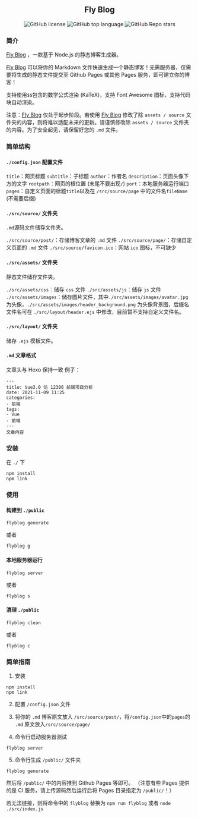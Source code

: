 <h2 align="center">Fly Blog</h2>
<p align="center">
  <img alt="GitHub license" src="https://img.shields.io/github/license/FlyInThesky10/Flyblog">
  <img alt="GitHub top language" src="https://img.shields.io/github/languages/top/FlyInThesky10/Flyblog">
  <img alt="GitHub Repo stars" src="https://img.shields.io/github/stars/FlyInThesky10/Flyblog?style=social">
</p>


### 简介

  [Fly Blog](https://github.com/FlyInThesky10/Flyblog) ，一款基于 Node.js 的静态博客生成器。

  [Fly Blog](https://github.com/FlyInThesky10/Flyblog)  可以将你的 Markdown 文件快速生成一个静态博客！无需服务器，仅需要将生成的静态文件提交至 Github Pages 或其他 Pages 服务，即可建立你的博客！

  支持使用`$$`包含的数学公式渲染 (KaTeX)，支持 Font Awesome 图标，支持代码块自动渲染。

  注意：[Fly Blog](https://github.com/FlyInThesky10/Flyblog) 仅处于起步阶段。若使用 [Fly Blog](https://github.com/FlyInThesky10/Flyblog) 修改了除 `assets / source` 文件夹的内容，则将难以适配未来的更新。请谨慎修改除 `assets / source` 文件夹的内容。为了安全起见，请保留好您的 `.md` 文件。

### 简单结构

#### `./config.json` 配置文件

`title`：网页标题
`subtitle`：子标题
`author`：作者名
`description`：页面头像下方的文字
`rootpath`：网页的根位置 (末尾不要出现`/`)
`port`：本地服务器运行端口
`pages`：自定义页面的标题`title`以及在 `/src/source/page` 中的文件名`fileName` (不需要后缀)

#### `./src/source/` 文件夹

`.md`源码文件储存文件夹。

`./src/source/post/`：存储博客文章的 `.md` 文件
`./src/source/page/`：存储自定义页面的 `.md` 文件
`./src/source/favicon.ico`：网站 `ico` 图标，不可缺少

#### `./src/assets/` 文件夹

静态文件储存文件夹。

`./src/assets/css`：储存 `css` 文件
`./src/assets/js`：储存 `js` 文件
`./src/assets/images`：储存图片文件，其中`./src/assets/images/avatar.jpg` 为头像，`./src/assets/images/header_background.png` 为头像背景图，后缀名文件名可在 `./src/layout/header.ejs` 中修改，目前暂不支持自定义文件名。

#### `./src/layout/` 文件夹

储存 `.ejs` 模板文件。

#### `.md` 文章格式

文章头与 Hexo 保持一致
例子：
```
---
title: Vue3.0 仿 12306 前端项目分析
date: 2021-11-09 11:25
categories:
- 前端
tags:
- Vue
- 前端
---
文章内容
```

### 安装

在 `./` 下

```
npm install
npm link
```

### 使用

#### 构建到 `./public`
```
flyblog generate
```
或者
```
flyblog g
```

#### 本地服务器运行
```
flyblog server
```
或者
```
flyblog s
```

#### 清理 `./public`
```
flyblog clean
```
或者
```
flyblog c
```

### 简单指南

1. 安装

```
npm install
npm link
```

2. 配置 `/config.json` 文件
3. 将你的 `.md` 博客原文放入 `/src/source/post/`，将`/config.json`中的`pages`的 `.md` 原文放入`/src/source/page/`

4. 命令行启动服务器测试

```
flyblog server
```

5. 命令行生成 `/public/` 文件夹

```
flyblog generate
```
然后将 `/public/` 中的内容推到 Github Pages 等即可。
（注意有些 Pages 提供的是 CI 服务，请上传源码然后运行后将 Pages 目录指定为 `/public/`！）

若无法链接，则将命令中的 `flyblog` 替换为 `npm run flyblog` 或者 `node ./src/index.js`
